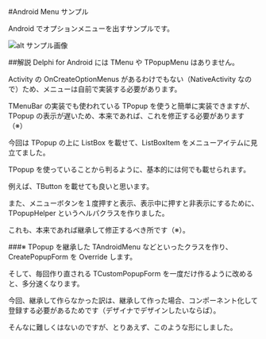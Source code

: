 #Android Menu サンプル

Android でオプションメニューを出すサンプルです。

![alt サンプル画像](https://raw.github.com/freeonterminate/delphi/master/Samples/Android/Menu/screenshot.png)

##解説
Delphi for Android には TMenu や TPopupMenu はありません。

Activity の OnCreateOptionMenus があるわけでもない（NativeActivity なので）ため、メニューは自前で実装する必要があります。

TMenuBar の実装でも使われている TPopup を使うと簡単に実装できますが、TPopup の表示が遅いため、本来であれば、これを修正する必要があります（※）

今回は TPopup の上に ListBox を載せて、ListBoxItem をメニューアイテムに見立てました。

TPopup を使っていることから判るように、基本的には何でも載せられます。

例えば、TButton を載せても良いと思います。

また、メニューボタンを１度押すと表示、表示中に押すと非表示にするために、TPopupHelper というヘルパクラスを作りました。

これも、本来であれば継承して修正するべき所です（※）。

###※
TPopup を継承した TAndroidMenu などといったクラスを作り、CreatePopupForm を Override します。

そして、毎回作り直される TCustomPopupForm を一度だけ作るように改めると、多分速くなります。

今回、継承して作らなかった訳は、継承して作った場合、コンポーネント化して登録する必要があるためです（デザイナでデザインしたいならば）。

そんなに難しくはないのですが、とりあえず、このような形にしました。

